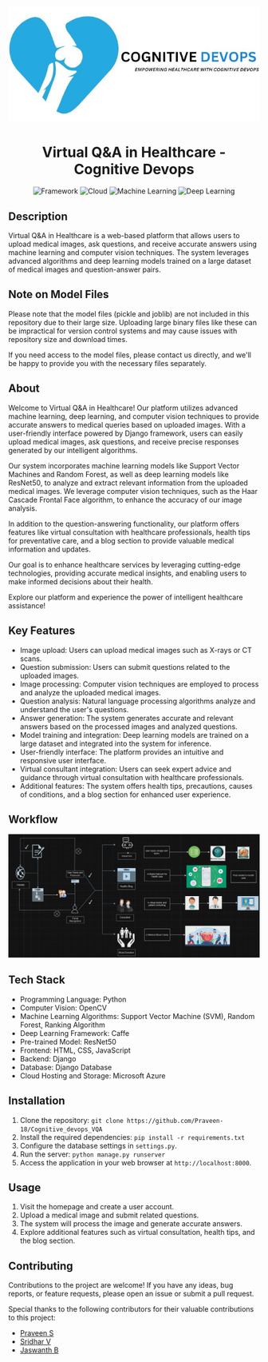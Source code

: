 <div align="center">

<img src = "https://github.com/Praveen-18/Cognitive_devops_VQA/blob/master/VQA/static/images/dashboard_image1.jpg"></img>
# Virtual Q&A in Healthcare - Cognitive Devops


![Framework](https://img.shields.io/badge/Framework-Django-092E20.svg)
![Cloud](https://img.shields.io/badge/Cloud-Microsoft%20Azure-0078D4.svg)
![Machine Learning](https://img.shields.io/badge/Machine%20Learning-Models-orange.svg)
![Deep Learning](https://img.shields.io/badge/Deep%20Learning-Models-red.svg)

</div>

## Description
Virtual Q&A in Healthcare is a web-based platform that allows users to upload medical images, ask questions, and receive accurate answers using machine learning and computer vision techniques. The system leverages advanced algorithms and deep learning models trained on a large dataset of medical images and question-answer pairs.

## Note on Model Files

Please note that the model files (pickle and joblib) are not included in this repository due to their large size. Uploading large binary files like these can be impractical for version control systems and may cause issues with repository size and download times. 

If you need access to the model files, please contact us directly, and we'll be happy to provide you with the necessary files separately.


## About

Welcome to Virtual Q&A in Healthcare! Our platform utilizes advanced machine learning, deep learning, and computer vision techniques to provide accurate answers to medical queries based on uploaded images. With a user-friendly interface powered by Django framework, users can easily upload medical images, ask questions, and receive precise responses generated by our intelligent algorithms.

Our system incorporates machine learning models like Support Vector Machines and Random Forest, as well as deep learning models like ResNet50, to analyze and extract relevant information from the uploaded medical images. We leverage computer vision techniques, such as the Haar Cascade Frontal Face algorithm, to enhance the accuracy of our image analysis.

In addition to the question-answering functionality, our platform offers features like virtual consultation with healthcare professionals, health tips for preventative care, and a blog section to provide valuable medical information and updates.

Our goal is to enhance healthcare services by leveraging cutting-edge technologies, providing accurate medical insights, and enabling users to make informed decisions about their health.

Explore our platform and experience the power of intelligent healthcare assistance!



## Key Features
- Image upload: Users can upload medical images such as X-rays or CT scans.
- Question submission: Users can submit questions related to the uploaded images.
- Image processing: Computer vision techniques are employed to process and analyze the uploaded medical images.
- Question analysis: Natural language processing algorithms analyze and understand the user's questions.
- Answer generation: The system generates accurate and relevant answers based on the processed images and analyzed questions.
- Model training and integration: Deep learning models are trained on a large dataset and integrated into the system for inference.
- User-friendly interface: The platform provides an intuitive and responsive user interface.
- Virtual consultant integration: Users can seek expert advice and guidance through virtual consultation with healthcare professionals.
- Additional features: The system offers health tips, precautions, causes of conditions, and a blog section for enhanced user experience.

## Workflow

![Workflow](https://github.com/Praveen-18/Cognitive_devops_VQA/blob/master/Architecture/Visual%20Question%20and%20Answer%20architecture/workflow.png)

## Tech Stack
- Programming Language: Python
- Computer Vision: OpenCV
- Machine Learning Algorithms: Support Vector Machine (SVM), Random Forest, Ranking Algorithm
- Deep Learning Framework: Caffe
- Pre-trained Model: ResNet50
- Frontend: HTML, CSS, JavaScript
- Backend: Django
- Database: Django Database
- Cloud Hosting and Storage: Microsoft Azure

## Installation
1. Clone the repository: `git clone https://github.com/Praveen-18/Cognitive_devops_VQA`
2. Install the required dependencies: `pip install -r requirements.txt`
3. Configure the database settings in `settings.py`.
4. Run the server: `python manage.py runserver`
5. Access the application in your web browser at `http://localhost:8000`.

## Usage
1. Visit the homepage and create a user account.
2. Upload a medical image and submit related questions.
3. The system will process the image and generate accurate answers.
4. Explore additional features such as virtual consultation, health tips, and the blog section.

## Contributing
Contributions to the project are welcome! If you have any ideas, bug reports, or feature requests, please open an issue or submit a pull request.

Special thanks to the following contributors for their valuable contributions to this project:

- [Praveen S](https://github.com/Praveen-18)
- [Sridhar V](https://github.com/srid20ad047)
- [Jaswanth B](https://github.com/JASWANTHJET)

